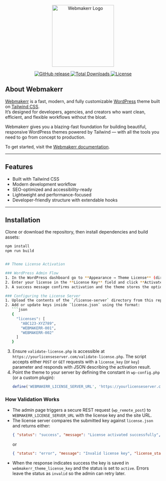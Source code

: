 <p align="center">
  <a href="https://webmakerr.com" target="_blank">
    <img src="https://webmakerr.com/logo.svg" width="200" alt="Webmakerr Logo">
  </a>
</p>

<p align="center">
  <a href="https://github.com/WebmakerrInc/Webmakerr/releases/">
    <img src="https://img.shields.io/github/release/WebmakerrInc/Webmakerr?include_prereleases=&sort=semver" alt="GitHub release">
  </a>
  <a href="https://github.com/WebmakerrInc/Webmakerr/releases/">
    <img src="https://img.shields.io/github/downloads/WebmakerrInc/Webmakerr/total" alt="Total Downloads">
  </a>
  <a href="#license">
    <img src="https://img.shields.io/badge/License-GPL--2.0-blue" alt="License">
  </a>
</p>

## About Webmakerr

[Webmakerr](https://webmakerr.com) is a fast, modern, and fully customizable [WordPress](https://wordpress.org) theme built on [Tailwind CSS](https://tailwindcss.com).  
It’s designed for developers, agencies, and creators who want clean, efficient, and flexible workflows without the bloat.

Webmakerr gives you a blazing-fast foundation for building beautiful, responsive WordPress themes powered by Tailwind — with all the tools you need to go from concept to production.

To get started, visit the [Webmakerr documentation](https://webmakerr.com/docs).

---

## Features

- Built with Tailwind CSS  
- Modern development workflow  
- SEO-optimized and accessibility-ready  
- Lightweight and performance-focused  
- Developer-friendly structure with extendable hooks  

---

## Installation

Clone or download the repository, then install dependencies and build assets:

```bash
npm install
npm run build


## Theme License Activation

### WordPress Admin Flow
1. In the WordPress dashboard go to **Appearance → Theme License** (direct URL: `/wp-admin/themes.php?page=webmakerr-theme-license`).
2. Enter your license in the **License Key** field and click **Activate License**.
3. A success message confirms activation and the theme stores the option `webmakerr_theme_license_status` with the value `active`.

### Configuring the License Server
1. Upload the contents of the `/license-server` directory from this repository to your license server (for example `https://yourlicenseserver.com/`).
2. Add or update keys inside `license.json` using the format:
   ```json
   {
     "licenses": [
       "ABC123-XYZ789",
       "WEBMAKERR-001",
       "WEBMAKERR-002"
     ]
   }
   ```
3. Ensure `validate-license.php` is accessible at `https://yourlicenseserver.com/validate-license.php`. The script accepts either `POST` or `GET` requests with a `license_key` (or `key`) parameter and responds with JSON describing the activation result.
4. Point the theme to your server by defining the constant in `wp-config.php` (or a custom plugin):
   ```php
   define('WEBMAKERR_LICENSE_SERVER_URL', 'https://yourlicenseserver.com/validate-license.php');
   ```

### How Validation Works
- The admin page triggers a secure REST request (`wp_remote_post`) to `WEBMAKERR_LICENSE_SERVER_URL` with the license key and the site URL.
- The license server compares the submitted key against `license.json` and returns either:
  ```json
  { "status": "success", "message": "License activated successfully", "license_status": "active" }
  ```
  or
  ```json
  { "status": "error", "message": "Invalid license key", "license_status": "invalid" }
  ```
- When the response indicates success the key is saved in `webmakerr_theme_license_key` and the status is set to `active`. Errors leave the status as `invalid` so the admin can retry later.

